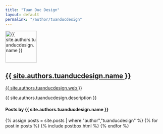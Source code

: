 ```yaml
---
title: "Tuan Duc Design"
layout: default
permalink: "/author/tuanducdesign"
---
```

<div class="row">
  <div class="col-md-12">        
      <div class="row align-items-center mb-5">
          <div class="col-md-2">
              <img alt="{{ site.authors.tuanducdesign.name }}" data-src="{{ site.authors.tuanducdesign.photo }}" class="rounded-circle fade" height="100" width="100" />
          </div>
          <div class="col-md-10">
              <h2 class="font-weight-bold"><a href="https://www.facebook.com/{{ site.authors.tuanducdesign.facebook }}" target="_blank" rel="nofollow noopener" title="{{ site.authors.tuanducdesign.name }}">{{ site.authors.tuanducdesign.name }}</a></span></h2>
              <p><a href="{{ site.authors.tuanducdesign.web }}" title="{{ site.authors.tuanducdesign.web }}" target="_blank" rel="nofollow noopener">{{ site.authors.tuanducdesign.web }}</a></p>
              <p class="excerpt">{{ site.authors.tuanducdesign.description }}</p>
          </div>
      </div>
      <h4 class="font-weight-bold spanborder"><span>Posts by {{ site.authors.tuanducdesign.name }}</span></h4>
  </div>
  <div class="row listrecent">
    {% assign posts = site.posts | where:"author","tuanducdesign" %}
          {% for post in posts %}
          {% include postbox.html %}
    {% endfor %}
  </div>
  </div>
